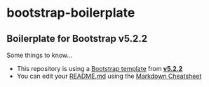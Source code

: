 # bootstrap-boilerplate
## Boilerplate for Bootstrap **v5.2.2**
Some things to know...

- This repository is using a [Bootstrap template](https://getbootstrap.com/docs/5.2/getting-started/introduction/#quick-start) from [**v5.2.2**](https://getbootstrap.com/docs/5.2/getting-started/introduction/)
- You can edit your [README.md](https://docs.github.com/en/repositories/managing-your-repositorys-settings-and-features/customizing-your-repository/about-readmes) using the [Markdown Cheatsheet](https://www.markdownguide.org/cheat-sheet/)
